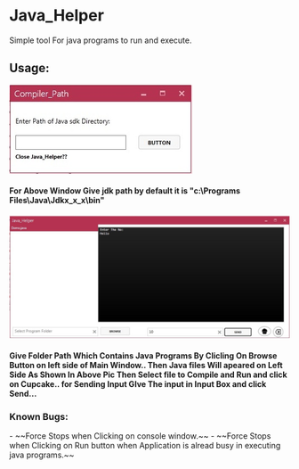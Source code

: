 # Java_Helper
Simple tool For java programs to run and execute. 
<h2> Usage: </h2>

![Screenshots:](java_helper.jpg)
 <h4> For Above Window Give jdk path by default it is "c:\Programs Files\Java\Jdkx_x_x\bin"</h4>

![Screenshots:](Java_Helper_main.jpg)
<h4>Give Folder Path Which Contains Java Programs By Clicling On Browse Button on left side of Main Window..
    Then Java files Will apeared on Left Side As Shown In Above Pic Then Select file to Compile and Run 
    and click on Cupcake..
    for Sending Input GIve The input in Input Box and click Send...</h4>

<h3>Known Bugs:</h3>
</h4>- ~~Force Stops when Clicking on console window.~~ </h4>
</h4>- ~~Force Stops when Clicking on Run button when Application is alread busy in executing java programs.~~ </h4>   
